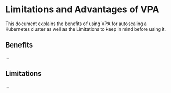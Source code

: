 # Limitations and Advantages of VPA

This document explains the benefits of using VPA for autoscaling a Kubernetes cluster as well as the Limitations to keep in mind before using it.

## Benefits

...

## Limitations

...



